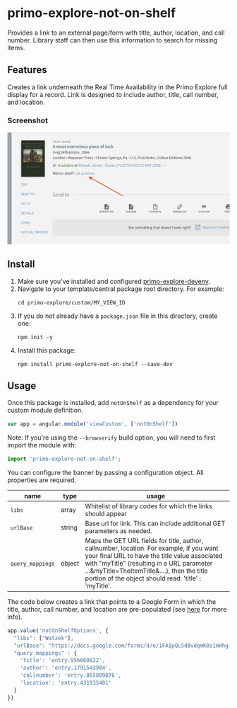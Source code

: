 # primo-explore-not-on-shelf
Provides a link to an external page/form with title, author, location, and call number. Library staff can then use this information to search for missing items.

## Features
Creates a link underneath the Real Time Availability in the Primo Explore full display for a record. Link is designed to include author, title, call number, and location.

### Screenshot
![screenshot](screenshot.png)

## Install
1. Make sure you've installed and configured [primo-explore-devenv](https://github.com/ExLibrisGroup/primo-explore-devenv).
2. Navigate to your template/central package root directory. For example:
    ```
    cd primo-explore/custom/MY_VIEW_ID
    ```
3. If you do not already have a `package.json` file in this directory, create one:
    ```
    npm init -y
    ```
4. Install this package:
    ```
    npm install primo-explore-not-on-shelf --save-dev
    ```

## Usage
Once this package is installed, add `notOnShelf` as a dependency for your custom module definition.

```js
var app = angular.module('viewCustom', ['notOnShelf'])
```

Note: If you're using the `--browserify` build option, you will need to first import the module with:

```javascript
import 'primo-explore-not-on-shelf';
```

You can configure the banner by passing a configuration object. All properties are required.

| name      | type         | usage                                                                                   |
|-----------|--------------|-----------------------------------------------------------------------------------------|
| `libs` | array       | Whitelist of library codes for which the links should appear                                               |
| `urlBase` | string       | Base url for link. This can include additional GET parameters as needed.                                               |
| `query_mappings` | object       | Maps the GET URL fields for title, author, callnumber, location. For example, if you want your final URL to have the title value associated with "myTitle" (resulting in a URL parameter ...&myTitle=TheItemTitle&....), then the title portion of the object should read: 'title' : 'myTitle'.                                               |


The code below creates a link that points to a Google Form in which the title, author, call number, and location are pre-populated (see [here](https://productforums.google.com/forum/#!topic/docs/4dzyiCDeFu0;context-place=forum/docs) for more info).

```js
app.value('notOnShelfOptions', {
  "libs": ["Watzek"],
  "urlBase": "https://docs.google.com/forms/d/e/1FAIpQLSdBvdqmK0z1mHhg-ATiCHT94JVBuwdaaHzpyZJcK3XBGEP-IA/viewform?usp=pp_url",
  "query_mappings" : {
    'title': 'entry.956660822',
    'author': 'entry.1791543904',
    'callnumber': 'entry.865809076',
    'location': 'entry.431935401'
  }
})
```

<!-- ## Running tests
1. Clone the repo
2. Run `npm install`
3. Run `npm test` -->

